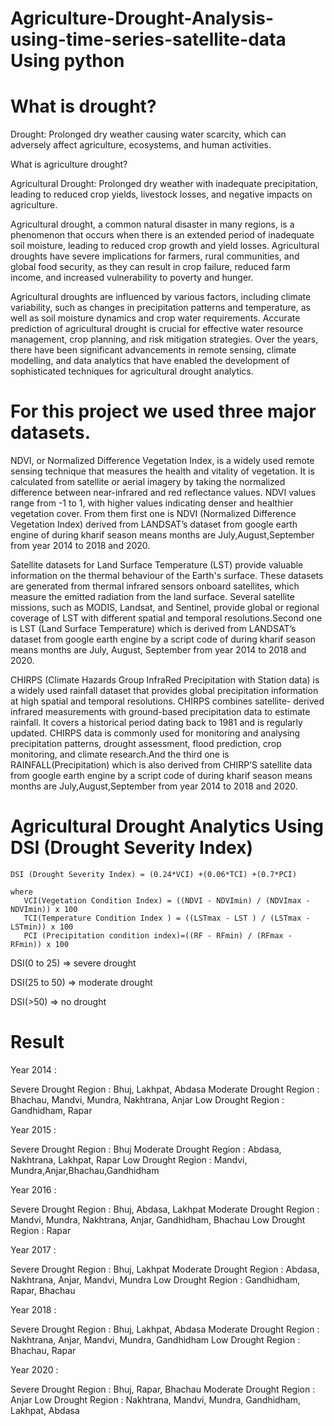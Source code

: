 # Agriculture-Drought-Analysis-using-time-series-satellite-data Using python

# What is drought?

Drought: Prolonged dry weather causing water scarcity, which can adversely affect agriculture, ecosystems, and human activities.

What is agriculture drought?

  Agricultural Drought: Prolonged dry weather with inadequate precipitation, leading to reduced crop yields, livestock losses, and negative impacts on agriculture.
  
  
  Agricultural drought, a common natural disaster in many regions, is a phenomenon that occurs when there is an extended period of inadequate soil moisture, leading to reduced crop growth and yield losses. Agricultural droughts have severe implications for farmers, rural communities, and global food security, as they can result in crop failure, reduced farm income, and increased vulnerability to poverty and hunger.
  
  
  Agricultural droughts are influenced by various factors, including climate variability, such as changes in precipitation patterns and temperature, as well as soil moisture dynamics and crop water requirements. Accurate prediction of agricultural drought is crucial for effective water resource management, crop planning, and risk mitigation strategies. Over the years, there have been significant advancements in remote sensing, climate modelling, and data analytics that have enabled the development of sophisticated techniques for agricultural drought analytics.

# For this project we used three major datasets.

NDVI, or Normalized Difference Vegetation Index, is a widely used remote sensing technique that measures the health and vitality of vegetation. It is calculated from satellite or aerial imagery by taking the normalized difference between near-infrared and red reflectance values. NDVI values range from -1 to 1, with higher values indicating denser and healthier vegetation cover. From them first one is NDVI (Normalized Difference Vegetation Index) derived from LANDSAT’s dataset from google earth engine of during kharif season means months are July,August,September from year 2014 to 2018 and 2020.


Satellite datasets for Land Surface Temperature (LST) provide valuable information on the thermal behaviour of the Earth's surface. These datasets are generated from thermal infrared sensors onboard satellites, which measure the emitted radiation from the land surface. Several satellite missions, such as MODIS, Landsat, and Sentinel, provide global or regional coverage of LST with different spatial and temporal resolutions.Second one is LST (Land Surface Temperature) which is derived from LANDSAT’s dataset from google earth engine by a script code of during kharif season means months are July, August, September from year 2014 to 2018 and 2020.


CHIRPS (Climate Hazards Group InfraRed Precipitation with Station data) is a widely used rainfall dataset that provides global precipitation information at high spatial and temporal resolutions. CHIRPS combines satellite- derived infrared measurements with ground-based precipitation data to estimate rainfall. It covers a historical period dating back to 1981 and is regularly updated. CHIRPS data is commonly used for monitoring and analysing precipitation patterns, drought assessment, flood prediction, crop monitoring, and climate research.And the third one is RAINFALL(Precipitation) which is also derived from CHIRP’S satellite data from google earth engine by a script code of during kharif season means months are July,August,September from year 2014 to 2018 and 2020.

#  Agricultural Drought Analytics Using DSI (Drought Severity Index) 
    DSI (Drought Severity Index) = (0.24*VCI) +(0.06*TCI) +(0.7*PCI)

    where
       VCI(Vegetation Condition Index) = ((NDVI - NDVImin) / (NDVImax - NDVImin)) x 100
       TCI(Temperature Condition Index ) = ((LSTmax - LST ) / (LSTmax - LSTmin)) x 100
       PCI (Precipitation condition index)=((RF - RFmin) / (RFmax - RFmin)) x 100
       
DSI(0 to 25) => severe drought 

DSI(25 to 50) => moderate drought 

DSI(>50) => no drought

# Result
Year 2014 :

Severe Drought Region : Bhuj, Lakhpat, Abdasa
Moderate Drought Region : Bhachau, Mandvi, Mundra, Nakhtrana, Anjar
Low Drought Region : Gandhidham, Rapar


Year 2015 :

Severe Drought Region : Bhuj
Moderate Drought Region : Abdasa, Nakhtrana, Lakhpat, Rapar
Low Drought Region : Mandvi, Mundra,Anjar,Bhachau,Gandhidham


Year 2016 :

Severe Drought Region : Bhuj, Abdasa, Lakhpat
Moderate Drought Region : Mandvi, Mundra, Nakhtrana, Anjar, Gandhidham, Bhachau
Low Drought Region : Rapar

Year 2017 :

Severe Drought Region : Bhuj, Lakhpat
Moderate Drought Region : Abdasa, Nakhtrana, Anjar, Mandvi, Mundra
Low Drought Region : Gandhidham, Rapar, Bhachau

Year 2018 :

Severe Drought Region : Bhuj, Lakhpat, Abdasa
Moderate Drought Region : Nakhtrana, Anjar, Mandvi, Mundra, Gandhidham
Low Drought Region : Bhachau, Rapar

Year 2020 :

Severe Drought Region : Bhuj, Rapar, Bhachau
Moderate Drought Region : Anjar
Low Drought Region :   Nakhtrana, Mandvi, Mundra, Gandhidham,  Lakhpat, Abdasa 
